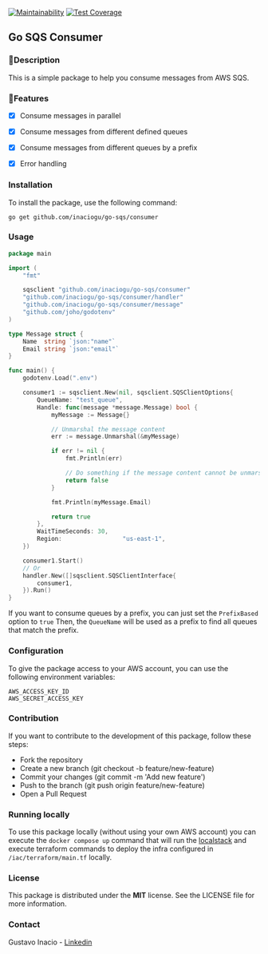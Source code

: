 [![Maintainability](https://api.codeclimate.com/v1/badges/9693cf5c61dc08d04fd5/maintainability)](https://codeclimate.com/github/inaciogu/go-sqs-consumer/maintainability)
[![Test Coverage](https://api.codeclimate.com/v1/badges/9693cf5c61dc08d04fd5/test_coverage)](https://codeclimate.com/github/inaciogu/go-sqs-consumer/test_coverage)

## Go SQS Consumer

### 🌟Description
This is a simple package to help you consume messages from AWS SQS.

### 🚀Features
- [x] Consume messages in parallel
- [x] Consume messages from different defined queues
- [x] Consume messages from different queues by a prefix
- [x] Error handling


### Installation
To install the package, use the following command:

``````shell
go get github.com/inaciogu/go-sqs/consumer
``````

### Usage

``````go
package main

import (
	"fmt"

	sqsclient "github.com/inaciogu/go-sqs/consumer"
	"github.com/inaciogu/go-sqs/consumer/handler"
	"github.com/inaciogu/go-sqs/consumer/message"
	"github.com/joho/godotenv"
)

type Message struct {
	Name  string `json:"name"`
	Email string `json:"email"`
}

func main() {
	godotenv.Load(".env")

	consumer1 := sqsclient.New(nil, sqsclient.SQSClientOptions{
		QueueName: "test_queue",
		Handle: func(message *message.Message) bool {
			myMessage := Message{}

			// Unmarshal the message content
			err := message.Unmarshal(&myMessage)

			if err != nil {
				fmt.Println(err)

				// Do something if the message content cannot be unmarshalled
				return false
			}

			fmt.Println(myMessage.Email)

			return true
		},
		WaitTimeSeconds: 30,
		Region:                 "us-east-1",
	})

	consumer1.Start()
	// Or
	handler.New([]sqsclient.SQSClientInterface{
		consumer1,
	}).Run()
}

``````
If you want to consume queues by a prefix, you can just set the `PrefixBased` option to `true` Then, the `QueueName` will be used as a prefix to find all queues that match the prefix.

### Configuration
To give the package access to your AWS account, you can use the following environment variables:

``````shell
AWS_ACCESS_KEY_ID
AWS_SECRET_ACCESS_KEY
``````

### Contribution
If you want to contribute to the development of this package, follow these steps:

- Fork the repository
- Create a new branch (git checkout -b feature/new-feature)
- Commit your changes (git commit -m 'Add new feature')
- Push to the branch (git push origin feature/new-feature)
- Open a Pull Request

### Running locally
To use this package locally (without using your own AWS account) you can execute the `docker compose up` command that will run the [localstack](https://www.localstack.cloud/) and execute terraform commands to deploy the infra configured in `/iac/terraform/main.tf` locally.

### License
This package is distributed under the **MIT** license. See the LICENSE file for more information.

### Contact
Gustavo Inacio - [Linkedin](https://linkedin.com/in/inaciogu)
